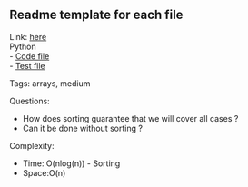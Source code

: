 ## Readme template for each file

Link: [here](https://leetcode.com/problems/divide-array-into-arrays-with-max-difference/)  <br>
Python  
    - [Code file](lc2966.py)  
    - [Test file](lc2966_test.py)

Tags: arrays, medium

Questions:

- How does sorting guarantee that we will cover all cases ?
- Can it be done without sorting ?

Complexity:

- Time: O(nlog(n)) - Sorting
- Space:O(n)

